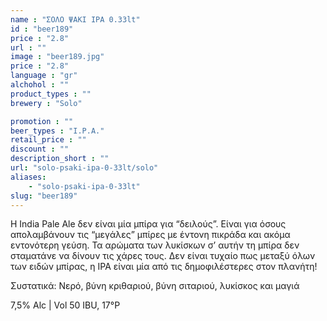 ```yaml
---
name : "ΣΟΛΟ ΨΑΚΙ IPA 0.33lt"
id : "beer189"
price : "2.8"
url : ""
image : "beer189.jpg"
price : "2.8"
language : "gr"
alchohol : ""
product_types : ""
brewery : "Solo"

promotion : ""
beer_types : "I.P.A."
retail_price : ""
discount : ""
description_short : ""
url: "solo-psaki-ipa-0-33lt/solo"
aliases: 
    - "solo-psaki-ipa-0-33lt"
slug: "beer189"
---
```


Η India Pale Ale δεν είναι μία μπίρα για “δειλούς”. Είναι για όσους απολαμβάνουν τις “μεγάλες” μπίρες με έντονη πικράδα και ακόμα εντονότερη γεύση. Τα αρώματα των λυκίσκων σ’ αυτήν τη μπίρα δεν σταματάνε να δίνουν τις χάρες τους. Δεν είναι τυχαίο πως μεταξύ όλων των ειδών μπίρας, η IPA είναι μία από τις δημοφιλέστερες στον πλανήτη!

Συστατικά: Νερό, βύνη κριθαριού, βύνη σιταριού, λυκίσκος και μαγιά

7,5% Alc | Vol 50 IBU, 17°P